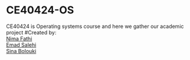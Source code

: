 # CE40424-OS
CE40424 is Operating systems course and here we gather our academic project 
#Created by:
<br>
[Nima Fathi](https://github.com/Niwgoat)
<br>
[Emad Salehi](emadsalehi)
<br>
[Sina Bolouki](https://github.com/sinabolouki)
